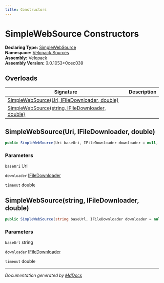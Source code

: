 ```yaml
---
title: Constructors
---
```

<!--  
  <auto-generated>   
    The contents of this file were generated by a tool.  
    Changes to this file may be list if the file is regenerated  
  </auto-generated>   
-->

# SimpleWebSource Constructors

**Declaring Type:** [SimpleWebSource](../index.md)  
**Namespace:** [Velopack.Sources](../../index.md)  
**Assembly:** Velopack  
**Assembly Version:** 0.0.1053+0cec039

## Overloads

| Signature                                                                                         | Description |
| ------------------------------------------------------------------------------------------------- | ----------- |
| [SimpleWebSource(Uri, IFileDownloader, double)](#simplewebsourceuri-ifiledownloader-double)       |             |
| [SimpleWebSource(string, IFileDownloader, double)](#simplewebsourcestring-ifiledownloader-double) |             |

## SimpleWebSource(Uri, IFileDownloader, double)

```csharp
public SimpleWebSource(Uri baseUri, IFileDownloader downloader = null, double timeout = 30);
```

### Parameters

`baseUri`  Uri

`downloader`  [IFileDownloader](../../IFileDownloader/index.md)

`timeout`  double

## SimpleWebSource(string, IFileDownloader, double)

```csharp
public SimpleWebSource(string baseUrl, IFileDownloader downloader = null, double timeout = 30);
```

### Parameters

`baseUrl`  string

`downloader`  [IFileDownloader](../../IFileDownloader/index.md)

`timeout`  double

___

*Documentation generated by [MdDocs](https://github.com/ap0llo/mddocs)*
